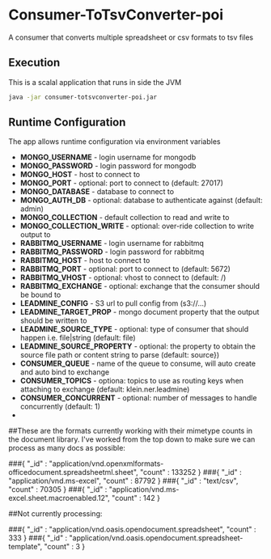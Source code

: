 # Consumer-ToTsvConverter-poi

A consumer that converts multiple spreadsheet or csv formats to tsv files

## Execution

This is a scalal application that runs in side the JVM

```bash
java -jar consumer-totsvconverter-poi.jar
```

## Runtime Configuration

The app allows runtime configuration via environment variables

* **MONGO_USERNAME** - login username for mongodb
* **MONGO_PASSWORD** - login password for mongodb
* **MONGO_HOST** - host to connect to
* **MONGO_PORT** - optional: port to connect to (default: 27017) 
* **MONGO_DATABASE** - database to connect to
* **MONGO_AUTH_DB** - optional: database to authenticate against (default: admin)
* **MONGO_COLLECTION** - default collection to read and write to
* **MONGO_COLLECTION_WRITE** - optional: over-ride collection to write output to 
* **RABBITMQ_USERNAME** - login username for rabbitmq
* **RABBITMQ_PASSWORD** - login password for rabbitmq
* **RABBITMQ_HOST** - host to connect to
* **RABBITMQ_PORT** - optional: port to connect to (default: 5672)
* **RABBITMQ_VHOST** - optional: vhost to connect to (default: /)
* **RABBITMQ_EXCHANGE** - optional: exchange that the consumer should be bound to
* **LEADMINE_CONFIG** - S3 url to pull config from (s3://...)
* **LEADMINE_TARGET_PROP** - mongo document property that the output should be written to 
* **LEADMINE_SOURCE_TYPE** - optional: type of consumer that should happen i.e. file|string (default: file)
* **LEADMINE_SOURCE_PROPERTY** - optional: the property to obtain the source file path or content string to parse (default: source})
* **CONSUMER_QUEUE** - name of the queue to consume, will auto create and auto bind to exchange
* **CONSUMER_TOPICS** - optiona: topics to use as routing keys when attaching to exchange (default: klein.ner.leadmine)
* **CONSUMER_CONCURRENT** - optional: number of messages to handle concurrently (default: 1)
* 

##These are the formats currently working with their mimetype counts in the document library. I've worked from the top down to make sure we can process as many docs as possible:

###{ "_id" : "application/vnd.openxmlformats-officedocument.spreadsheetml.sheet", "count" : 133252 }
###{ "_id" : "application/vnd.ms-excel", "count" : 87792 }
###{ "_id" : "text/csv", "count" : 70305 }
###{ "_id" : "application/vnd.ms-excel.sheet.macroenabled.12", "count" : 142 }

##Not currently processing:

###{ "_id" : "application/vnd.oasis.opendocument.spreadsheet", "count" : 333 }
###{ "_id" : "application/vnd.oasis.opendocument.spreadsheet-template", "count" : 3 }

